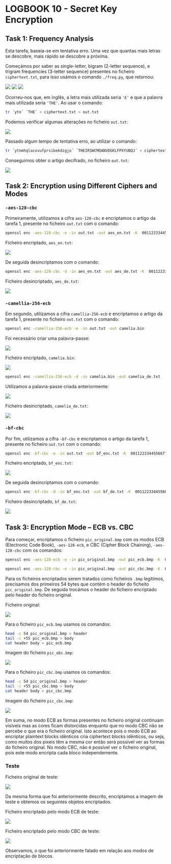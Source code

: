 # LOGBOOK 10 - Secret Key Encryption

## Task 1: Frequency Analysis

Esta tarefa, baseia-se em tentativa erro. Uma vez que quantas mais letras se descobre, mais rápido se descobre a próxima.

Começámos por saber as single-letter, bigram (2-letter sequence), e trigram frequencies (3-letter sequence) presentes no ficheiro `ciphertext.txt`, para isso usámos o comando `./freq.py`, que retornou:

![](../pictures/log10pic1.png)
![](../pictures/log10pic2.png)
![](../pictures/log10pic3.png)

Ocorreu-nos que, em inglês, a letra mais utilizada seria `'E'` e que a palavra mais utilizada seria `'THE'`. Ao usar o comando:

```bash
tr ´ytn´ ´THE´ < ciphertext.txt > out.txt
```

Podemos verificar algumas alterações no ficheiro `out.txt`:

![](../pictures/log10pic4.png)

Passado algum tempo de tentativa erro, ao utilizar o comando:

```bash
tr ´ytnmhqlacxvufprsibekdzgjo´ ´THEIRSWCMOANVDGKLFPXYUBQJ´ < ciphertext.txt > out.txt
```

Conseguimos obter o artigo decifrado, no ficheiro `out.txt`: 

![](../pictures/log10pic5.png)


## Task 2: Encryption using Different Ciphers and Modes

### `-aes-128-cbc`

Primeiramente, utilizamos a cifra `aes-128-cbc` e encriptamos o artigo da tarefa 1, presente no ficheiro `out.txt` com o comando:

```bash
openssl enc -aes-128-cbc -e -in out.txt -out aes_en.txt -K  00112233445566778889aabbccddeeff -iv 0102030405060708
```
Ficheiro encriptado, `aes_en.txt`:

![](../pictures/log10pic6.png)

De seguida desincriptamos com o comando:

```bash
openssl enc -aes-128-cbc -d -in aes_en.txt -out aes_de.txt -K  00112233445566778889aabbccddeeff -iv 0102030405060708
```

Ficheiro desincriptado, `aes_de.txt`:

![](../pictures/log10pic7.png)

### `-camellia-256-ecb`

Em segundo, utilizamos a cifra `camellia-256-ecb` e encriptamos o artigo da tarefa 1, presente no ficheiro `out.txt` com o comando:

```bash
openssl enc -camellia-256-ecb -e -in out.txt -out camelia.bin
```

Foi necessário criar uma palavra-passe:

![](../pictures/log10pic8.png)

Ficheiro encriptado, `camelia.bin`:

![](../pictures/log10pic9.png)

```bash
openssl enc -camellia-256-ecb -d -in camelia.bin -out camelia_de.txt 
```

Utilizamos a palavra-passe criada anteriormente:

![](../pictures/log10pic10.png)

Ficheiro desincriptado, `camelia_de.txt`:

![](../pictures/log10pic11.png)

### `-bf-cbc`

Por fim, utilizamos a cifra `-bf-cbc` e encriptamos o artigo da tarefa 1, presente no ficheiro `out.txt` com o comando:

```bash
openssl enc -bf-cbc -e -in out.txt -out bf_enc.txt -K  00112233445566778889aabbccddeeff -iv 0102030405060708 
```

Ficheiro encriptado, `bf_enc.txt`:

![](../pictures/log10pic12.png)

De seguida desincriptamos com o comando:

```bash
openssl enc -bf-cbc -d -in bf_enc.txt -out bf_de.txt -K  00112233445566778889aabbccddeeff -iv 0102030405060708
```

Ficheiro desincriptado, `bf_de.txt`:

![](../pictures/log10pic13.png)

## Task 3: Encryption Mode – ECB vs. CBC

Para começar, encriptamos o ficheiro `pic_original.bmp` com os modos ECB (Electronic Code Book), `-aes-128-ecb`, e CBC (Cipher Block Chaining), `-aes-128-cbc` com os comandos:

```bash
openssl enc -aes-128-ecb -e -in pic_original.bmp -out pic_ecb.bmp -K  00112233445566778889aabbccddeeff
```

```bash
openssl enc -aes-128-cbc -e -in pic_original.bmp -out pic_cbc.bmp -K  00112233445566778889aabbccddeeff -iv 0102030405060708
```

Para os ficheiros encriptados serem tratados como ficheiros `.bmp` legítimos, precisamos dos primeiros 54 bytes que contém o header do ficheito `pic_original.bmp`. De seguida trocámos o header do ficheiro encriptado pelo header do ficheiro original.

Ficheiro original:

![](../pictures/log10pic16.png)

Para o ficheiro `pic_ecb.bmp` usamos os comandos:

```bash
head -c 54 pic_original.bmp > header
tail -c +55 pic_ecb.bmp > body
cat header body > pic_ecb.bmp
```

Imagem do ficheiro `pic_ebc.bmp`:

![](../pictures/log10pic14.png)

Para o ficheiro `pic_cbc.bmp` usamos os comandos:

```bash
head -c 54 pic_original.bmp > header
tail -c +55 pic_cbc.bmp > body
cat header body > pic_cbc.bmp
```

Imagem do ficheiro `pic_cbc.bmp`:

![](../pictures/log10pic15.png)

Em suma, no modo ECB as formas presentes no ficheiro original continuam visíveis mas as cores ficam distorcidas enquanto que no modo CBC não se percebe o que era o ficheiro original. Isto acontece pois o modo ECB ao encriptar plaintext blocks idênticos cria ciphertext blocks idênticos, ou seja, como muitos dos pixeis têm a mesma cor então será possível ver as formas do ficheiro original. No modo CBC, não é possível ver o ficheiro original, pois este modo encripta cada bloco independemente.

### Teste

Ficheiro original de teste:

![](../pictures/log10pic17.png)

Da mesma forma que foi anteriormente descrito, encriptamos a imagem de teste e obtemos os seguintes objetos encriptados.

Ficheiro encriptado pelo modo ECB de teste:

![](../pictures/log10pic18.png)

Ficheiro encriptado pelo modo CBC de teste:

![](../pictures/log10pic19.png)

Observamos, o que foi anteriormente falado em relação aos modos de encriptação de blocos.
